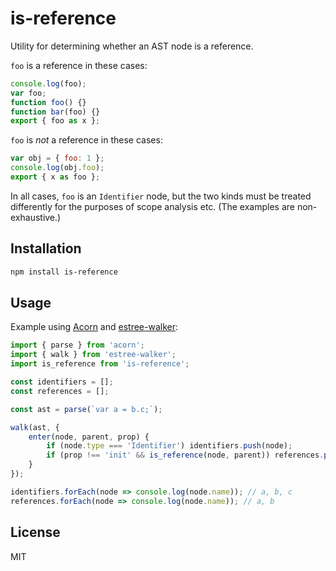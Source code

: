 # is-reference

Utility for determining whether an AST node is a reference.

`foo` is a reference in these cases:

```js
console.log(foo);
var foo;
function foo() {}
function bar(foo) {}
export { foo as x };
```

`foo` is *not* a reference in these cases:

```js
var obj = { foo: 1 };
console.log(obj.foo);
export { x as foo };
```

In all cases, `foo` is an `Identifier` node, but the two kinds must be treated differently for the purposes of scope analysis etc. (The examples are non-exhaustive.)


## Installation

```bash
npm install is-reference
```


## Usage

Example using [Acorn](https://github.com/ternjs/acorn) and [estree-walker](https://github.com/Rich-Harris/estree-walker):

```js
import { parse } from 'acorn';
import { walk } from 'estree-walker';
import is_reference from 'is-reference';

const identifiers = [];
const references = [];

const ast = parse(`var a = b.c;`);

walk(ast, {
	enter(node, parent, prop) {
		if (node.type === 'Identifier') identifiers.push(node);
		if (prop !== 'init' && is_reference(node, parent)) references.push(node);
	}
});

identifiers.forEach(node => console.log(node.name)); // a, b, c
references.forEach(node => console.log(node.name)); // a, b
```


## License

MIT
